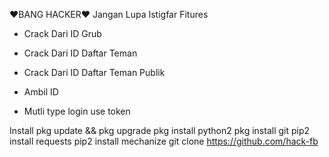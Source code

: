 
❤BANG HACKER❤
Jangan Lupa Istigfar 
Fitures
- Crack Dari  ID Grub  
- Crack Dari  ID Daftar Teman
- Crack Dari  ID Daftar Teman Publik
- Ambil ID


- Mutli type login use token

Install
pkg update && pkg upgrade
pkg install python2
pkg install git
pip2 install requests
pip2 install mechanize
git clone https://github.com/hack-fb
